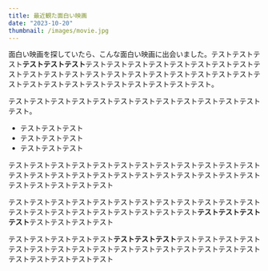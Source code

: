 ```yaml
---
title: 最近観た面白い映画
date: "2023-10-20"
thumbnail: /images/movie.jpg
---
```


面白い映画を探していたら、こんな面白い映画に出会いました。テストテストテスト**テストテストテスト**テストテストテストテストテストテストテストテストテストテストテストテストテストテストテストテストテストテストテストテストテストテストテストテストテストテストテストテストテストテスト。

テストテストテストテストテストテストテストテストテストテストテストテストテスト。

- テストテストテスト
- テストテストテスト
- テストテストテスト

テストテストテストテストテストテストテストテストテストテストテストテストテストテストテストテストテストテストテストテストテストテストテストテストテストテストテストテストテスト

テストテストテストテストテストテストテストテストテストテストテストテストテストテストテストテストテストテストテストテストテスト**テストテストテストテスト**テストテストテストテスト

テストテストテストテストテスト**テストテストテスト**テストテストテストテストテストテストテストテストテストテストテストテストテストテストテストテストテストテストテストテストテスト